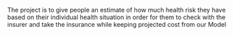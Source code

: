 The project is to give people an estimate of how much health risk they have based on their individual health situation in order for them to check with the insurer and take the insurance while keeping projected cost from our Model
